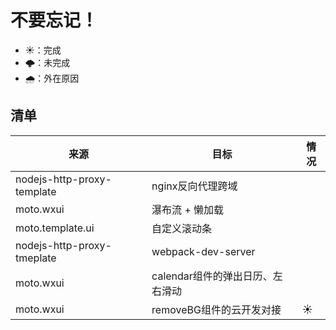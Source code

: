 # 不要忘记！

+ ☀️：完成
+ 🌩️：未完成
+ 🌧️：外在原因 

## 清单

来源 |目标 | 情况
---  |---  | ---
nodejs-http-proxy-template | nginx反向代理跨域 |
moto.wxui | 瀑布流 + 懒加载 | 
moto.template.ui | 自定义滚动条 |
nodejs-http-proxy-tmeplate | webpack-dev-server|
moto.wxui | calendar组件的弹出日历、左右滑动| 
moto.wxui | removeBG组件的云开发对接 | ☀️
